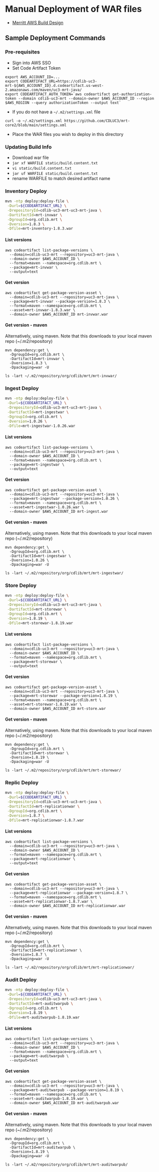 # Manual Deployment of WAR files

- [Merritt AWS Build Design](../README.md)

## Sample Deployment Commands

### Pre-requisites
- Sign into AWS SSO
- Set Code Artifact Token
```
export AWS_ACCOUNT_ID=...
export CODEARTIFACT_URL=https://cdlib-uc3-mrt-${AWS_ACCOUNT_ID}.d.codeartifact.us-west-2.amazonaws.com/maven/uc3-mrt-java/
export CODEARTIFACT_AUTH_TOKEN=`aws codeartifact get-authorization-token --domain cdlib-uc3-mrt --domain-owner $AWS_ACCOUNT_ID --region $AWS_REGION --query authorizationToken --output text`
```
- If you do not have a `~/.m2/settings.xml` file
```
curl -o ~/.m2/settings.xml https://github.com/CDLUC3/mrt-core2/blob/main/settings.xml
```
- Place the WAR files you wish to deploy in this directory


### Updating Build Info
- Download war file
- `jar xf WARFILE static/build.content.txt`
- `vi static/build.content.txt`
- `jar uf WARFILE static/build.content.txt`
- rename WARFILE to match desired artifact name

### Inventory Deploy

```bash
mvn -ntp deploy:deploy-file \
 -Durl=${CODEARTIFACT_URL} \
 -DrepositoryId=cdlib-uc3-mrt-uc3-mrt-java \
 -DartifactId=mrt-invwar \
 -DgroupId=org.cdlib.mrt \
 -Dversion=1.8.3 \
 -Dfile=mrt-inventory-1.8.3.war
```

#### List versions
```
aws codeartifact list-package-versions \
  --domain=cdlib-uc3-mrt --repository=uc3-mrt-java \
  --domain-owner $AWS_ACCOUNT_ID \
  --format=maven --namespace=org.cdlib.mrt \
  --package=mrt-invwar \
  --output=text 
```

#### Get version

```
aws codeartifact get-package-version-asset \
  --domain=cdlib-uc3-mrt --repository=uc3-mrt-java \
  --package=mrt-invwar --package-version=1.8.3 \
  --format=maven --namespace=org.cdlib.mrt \
  --asset=mrt-invwar-1.8.3.war \
  --domain-owner $AWS_ACCOUNT_ID mrt-invwar.war
```

#### Get version - maven
Alternatively, using maven.  Note that this downloads to your local maven repo (~/.m2/repository)

```
mvn dependency:get \
  -DgroupId=org.cdlib.mrt \
  -DartifactId=mrt-invwar \
  -Dversion=1.8.3 \
  -Dpackaging=war -U

ls -lart ~/.m2/repository/org/cdlib/mrt/mrt-invwar/
```

### Ingest Deploy

```bash
mvn -ntp deploy:deploy-file \
 -Durl=${CODEARTIFACT_URL} \
 -DrepositoryId=cdlib-uc3-mrt-uc3-mrt-java \
 -DartifactId=mrt-ingestwar \
 -DgroupId=org.cdlib.mrt \
 -Dversion=1.0.26 \
 -Dfile=mrt-ingestwar-1.0.26.war
```

#### List versions
```
aws codeartifact list-package-versions \
  --domain=cdlib-uc3-mrt --repository=uc3-mrt-java \
  --domain-owner $AWS_ACCOUNT_ID \
  --format=maven --namespace=org.cdlib.mrt \
  --package=mrt-ingestwar \
  --output=text 
```

#### Get version

```
aws codeartifact get-package-version-asset \
  --domain=cdlib-uc3-mrt --repository=uc3-mrt-java \
  --package=mrt-ingestwar --package-version=1.0.26 \
  --format=maven --namespace=org.cdlib.mrt \
  --asset=mrt-ingestwar-1.0.26.war \
  --domain-owner $AWS_ACCOUNT_ID mrt-ingest.war
```

#### Get version - maven
Alternatively, using maven.  Note that this downloads to your local maven repo (~/.m2/repository)

```
mvn dependency:get \
  -DgroupId=org.cdlib.mrt \
  -DartifactId=mrt-ingestwar \
  -Dversion=1.0.26 \
  -Dpackaging=war -U

ls -lart ~/.m2/repository/org/cdlib/mrt/mrt-ingestwar/
```

### Store Deploy

```bash
mvn -ntp deploy:deploy-file \
 -Durl=${CODEARTIFACT_URL} \
 -DrepositoryId=cdlib-uc3-mrt-uc3-mrt-java \
 -DartifactId=mrt-storewar \
 -DgroupId=org.cdlib.mrt \
 -Dversion=1.8.19 \
 -Dfile=mrt-storewar-1.8.19.war
```

#### List versions
```
aws codeartifact list-package-versions \
  --domain=cdlib-uc3-mrt --repository=uc3-mrt-java \
  --domain-owner $AWS_ACCOUNT_ID \
  --format=maven --namespace=org.cdlib.mrt \
  --package=mrt-storewar \
  --output=text 
```

#### Get version

```
aws codeartifact get-package-version-asset \
  --domain=cdlib-uc3-mrt --repository=uc3-mrt-java \
  --package=mrt-storewar --package-version=1.8.19 \
  --format=maven --namespace=org.cdlib.mrt \
  --asset=mrt-storewar-1.8.19.war \
  --domain-owner $AWS_ACCOUNT_ID mrt-store.war
```

#### Get version - maven
Alternatively, using maven.  Note that this downloads to your local maven repo (~/.m2/repository)

```
mvn dependency:get \
  -DgroupId=org.cdlib.mrt \
  -DartifactId=mrt-storewar \
  -Dversion=1.8.19 \
  -Dpackaging=war -U

ls -lart ~/.m2/repository/org/cdlib/mrt/mrt-storewar/
```

### Replic Deploy

```bash
mvn -ntp deploy:deploy-file \
 -Durl=${CODEARTIFACT_URL} \
 -DrepositoryId=cdlib-uc3-mrt-uc3-mrt-java \
 -DartifactId=mrt-replicationwar \
 -DgroupId=org.cdlib.mrt \
 -Dversion=1.8.7 \
 -Dfile=mrt-replicationwar-1.8.7.war
```

#### List versions
```
aws codeartifact list-package-versions \
  --domain=cdlib-uc3-mrt --repository=uc3-mrt-java \
  --domain-owner $AWS_ACCOUNT_ID \
  --format=maven --namespace=org.cdlib.mrt \
  --package=mrt-replicationwar \
  --output=text 
```

#### Get version

```
aws codeartifact get-package-version-asset \
  --domain=cdlib-uc3-mrt --repository=uc3-mrt-java \
  --package=mrt-replicationwar --package-version=1.8.7 \
  --format=maven --namespace=org.cdlib.mrt \
  --asset=mrt-replicationwar-1.8.7.war \
  --domain-owner $AWS_ACCOUNT_ID mrt-replicationwar.war
```

#### Get version - maven
Alternatively, using maven.  Note that this downloads to your local maven repo (~/.m2/repository)

```
mvn dependency:get \
  -DgroupId=org.cdlib.mrt \
  -DartifactId=mrt-replicationwar \
  -Dversion=1.8.7 \
  -Dpackaging=war -U

ls -lart ~/.m2/repository/org/cdlib/mrt/mrt-replicationwar/
```

### Audit Deploy

```bash
mvn -ntp deploy:deploy-file \
 -Durl=${CODEARTIFACT_URL} \
 -DrepositoryId=cdlib-uc3-mrt-uc3-mrt-java \
 -DartifactId=mrt-auditwarpub \
 -DgroupId=org.cdlib.mrt \
 -Dversion=1.8.19 \
 -Dfile=mrt-auditwarpub-1.8.19.war
```

#### List versions
```
aws codeartifact list-package-versions \
  --domain=cdlib-uc3-mrt --repository=uc3-mrt-java \
  --domain-owner $AWS_ACCOUNT_ID \
  --format=maven --namespace=org.cdlib.mrt \
  --package=mrt-auditwarpub \
  --output=text 
```

#### Get version

```
aws codeartifact get-package-version-asset \
  --domain=cdlib-uc3-mrt --repository=uc3-mrt-java \
  --package=mrt-auditwarpub --package-version=1.8.19 \
  --format=maven --namespace=org.cdlib.mrt \
  --asset=mrt-auditwarpub-1.8.19.war \
  --domain-owner $AWS_ACCOUNT_ID mrt-auditwarpub.war
```

#### Get version - maven
Alternatively, using maven.  Note that this downloads to your local maven repo (~/.m2/repository)

```
mvn dependency:get \
  -DgroupId=org.cdlib.mrt \
  -DartifactId=mrt-auditwarpub \
  -Dversion=1.8.19 \
  -Dpackaging=war -U

ls -lart ~/.m2/repository/org/cdlib/mrt/mrt-auditwarpub/
```

